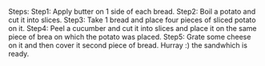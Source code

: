Steps:
Step1: Apply butter on 1 side of each bread.
Step2: Boil a potato and cut it into slices.
Step3: Take 1 bread and place four pieces of sliced potato on it.
Step4: Peel a cucumber and cut it into slices and place it on the same piece of brea on which the potato was placed.
Step5: Grate some cheese on it and then cover it second piece of bread.
            Hurray :) the sandwhich is ready.
